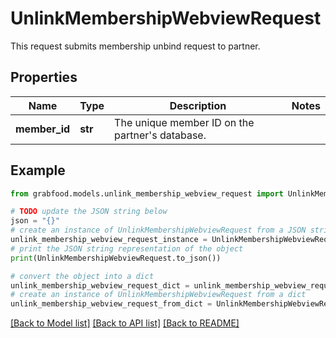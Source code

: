 # UnlinkMembershipWebviewRequest

This request submits membership unbind request to partner. 

## Properties

Name | Type | Description | Notes
------------ | ------------- | ------------- | -------------
**member_id** | **str** | The unique member ID on the partner&#39;s database. | 

## Example

```python
from grabfood.models.unlink_membership_webview_request import UnlinkMembershipWebviewRequest

# TODO update the JSON string below
json = "{}"
# create an instance of UnlinkMembershipWebviewRequest from a JSON string
unlink_membership_webview_request_instance = UnlinkMembershipWebviewRequest.from_json(json)
# print the JSON string representation of the object
print(UnlinkMembershipWebviewRequest.to_json())

# convert the object into a dict
unlink_membership_webview_request_dict = unlink_membership_webview_request_instance.to_dict()
# create an instance of UnlinkMembershipWebviewRequest from a dict
unlink_membership_webview_request_from_dict = UnlinkMembershipWebviewRequest.from_dict(unlink_membership_webview_request_dict)
```
[[Back to Model list]](../README.md#documentation-for-models) [[Back to API list]](../README.md#documentation-for-api-endpoints) [[Back to README]](../README.md)



